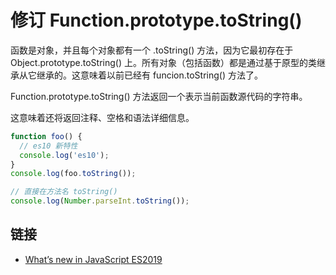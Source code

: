 # 修订 Function.prototype.toString()

函数是对象，并且每个对象都有一个 .toString() 方法，因为它最初存在于 Object.prototype.toString() 上。所有对象（包括函数）都是通过基于原型的类继承从它继承的。这意味着以前已经有 funcion.toString() 方法了。

Function.prototype.toString() 方法返回一个表示当前函数源代码的字符串。

这意味着还将返回注释、空格和语法详细信息。

```js
function foo() {
  // es10 新特性
  console.log('es10');
}
console.log(foo.toString());

// 直接在方法名 toString()
console.log(Number.parseInt.toString());
```

## 链接

- [What’s new in JavaScript ES2019](https://www.freecodecamp.org/news/whats-new-in-javascript-es2019-8af4390d8494/)
